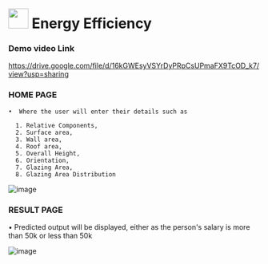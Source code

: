 # <img src="https://user-images.githubusercontent.com/84607354/158004857-78df6262-284d-4817-8692-288308344140.png" width="40"> Energy Efficiency 

### Demo video Link
https://drive.google.com/file/d/16kGWEsyVSYrDyPRpCsUPmaFX9TcOD_k7/view?usp=sharing

### HOME PAGE<br/>
    •  Where the user will enter their details such as
 
      1. Relative Components,
      2. Surface area,
      3. Wall area,
      4. Roof area, 
      5. Overall Height,
      6. Orientation, 
      7. Glazing Area, 
      8. Glazing Area Distribution

![image](https://user-images.githubusercontent.com/84607354/131341733-407f08d3-33be-4af2-a31a-9b7a11cf082c.png)
    
### RESULT PAGE<br/>
•	Predicted output will be displayed, either as the person's salary is more than 50k or less than 50k

![image](https://user-images.githubusercontent.com/84607354/131341779-cfefa8db-b2c3-4b30-ba23-2995da12d2bc.png)
